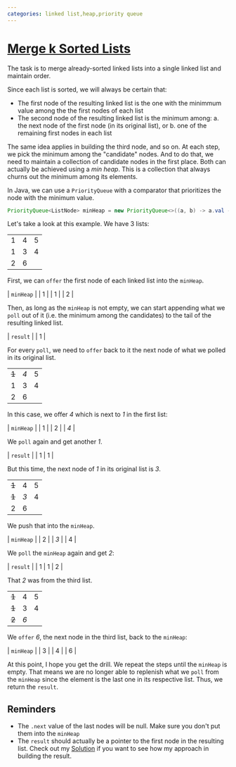 ```yaml
---
categories: linked list,heap,priority queue
---
```


# [Merge k Sorted Lists](https://leetcode.com/problems/merge-k-sorted-lists/)

The task is to merge already-sorted linked lists into a single linked list and maintain order.

Since each list is sorted, we will always be certain that:

- The first node of the resulting linked list is the one with the minimmum value among the the first nodes of each list
- The second node of the resulting linked list is the minimum among:
  a. the next node of the first node (in its original list), or
  b. one of the remaining first nodes in each list

The same idea applies in building the third node, and so on. At each step, we pick the minimum among the "candidate" nodes. And to do that, we need to maintain a collection of candidate nodes in the first place. Both can actually be achieved using a _min heap_. This is a collection that always churns out the minimum among its elements.

In Java, we can use a `PriorityQueue` with a comparator that prioritizes the node with the minimum value.

```java
PriorityQueue<ListNode> minHeap = new PriorityQueue<>((a, b) -> a.val - b.val);
```

Let's take a look at this example. We have 3 lists:

|   |   |   |
| - | - | - |
| 1 | 4 | 5 |
| 1 | 3 | 4 |
| 2 | 6 |


First, we can `offer` the first node of each linked list into the `minHeap`.

| `minHeap` |
| 1 |
| 1 |
| 2 |


Then, as long as the `minHeap` is not empty, we can start appending what we `poll` out of it (i.e. the minimum among the candidates) to the tail of the resulting linked list.

| `result` |
| 1 |


For every `poll`, we need to `offer` back to it the next node of what we polled in its original list.

|   |   |   |
| - | - | - |
| ~~1~~ | *4* | 5 |
| 1 | 3 | 4 |
| 2 | 6 |

In this case, we offer _4_ which is next to _1_ in the first list:

| `minHeap` |
| 1 |
| 2 |
| *4* |

We `poll` again and get another _1_. 

| `result` |
| 1 | 1 |

But this time, the next node of _1_ in its original list is _3_.

|   |   |   |
| - | - | - |
| ~~1~~ | 4 | 5 |
| ~~1~~ | *3* | 4 |
| 2 | 6 |

We push that into the `minHeap`.

| `minHeap` |
| 2 |
| *3* |
| 4 |

We `poll` the `minHeap` again and get _2_:

| `result` |
| 1 | 1 | 2 |

That _2_ was from the third list.

|   |   |   |
| - | - | - |
| ~~1~~ | 4 | 5 |
| ~~1~~ | 3 | 4 |
| ~~2~~ | *6* |

We `offer` _6_, the next node in the third list, back to the `minHeap`:

| `minHeap` |
| 3 |
| 4 |
| 6 |

At this point, I hope you get the drill. We repeat the steps until the `minHeap` is empty. That means we are no longer able to replenish what we `poll` from the `minHeap` since the element is the last one in its respective list. Thus, we return the `result`.


## Reminders

- The `.next` value of the last nodes will be null. Make sure you don't put them into the `minHeap`
- The `result` should actually be a pointer to the first node in the resulting list. Check out my [Solution](Solution.java) if you want to see how my approach in building the result.


